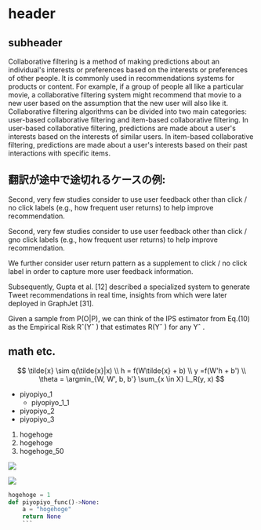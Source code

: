 # header

## subheader

Collaborative filtering is a method of making predictions about an individual's interests or preferences based on the interests or preferences of other people. It is commonly used in recommendations systems for products or content. For example, if a group of people all like a particular movie, a collaborative filtering system might recommend that movie to a new user based on the assumption that the new user will also like it. Collaborative filtering algorithms can be divided into two main categories: user-based collaborative filtering and item-based collaborative filtering. In user-based collaborative filtering, predictions are made about a user's interests based on the interests of similar users. In item-based collaborative filtering, predictions are made about a user's interests based on their past interactions with specific items.

## 翻訳が途中で途切れるケースの例:

Second, very few studies consider to use user feedback other than click / no click labels (e.g., how frequent user returns) to help improve recommendation.

Second, very few studies consider to use user feedback other than click / gno click labels (e.g., how frequent user returns) to help improve recommendation.

We further consider user return pattern as a supplement to click / no click label in order to capture more user feedback information.

Subsequently, Gupta et al. [12] described a specialized system to generate Tweet recommendations in real time, insights from which were later deployed in GraphJet [31].

<!-- "/"だけでなく、"|"のケースも翻訳が途切れてしまう... -->

Given a sample from P(O|P), we can think of the IPS estimator from Eq.(10) as the Empirical Risk Rˆ(Yˆ ) that estimates R(Yˆ ) for any Yˆ .

## math etc.

$$
\tilde{x} \sim q(\tilde{x}|x) \\
h = f(W\tilde{x} + b) \\
y =f(W'h + b') \\
\theta = \argmin_{W, W', b, b'} \sum_{x \in X} L_R(y, x)
$$

- piyopiyo_1
  - piyopiyo_1_1
- piyopiyo_2
- piyopiyo_3

1. hogehoge
2. hogehoge
3. hogehoge_50

![](hogehoge.png)

<img src="hogehoge.png">

````python
hogehoge = 1
def piyopiyo_func()->None:
    a = "hogehoge"
    return None
    ```
````
